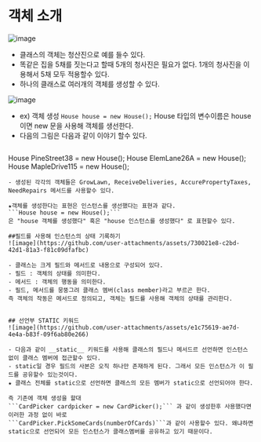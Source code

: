 # 객체 소개

![image](https://github.com/user-attachments/assets/d77748b5-54aa-437c-837d-b7a8c992eb17)
- 클래스의 객체는 청산진으로 예를 들수 있다.
- 똑같은 집을 5채를 짓는다고 할때 5개의 청사진은 필요가 없다. 1개의 청사진을 이용해서 5채 모두 적용할수 있다.
- 하나의 클래스로 여러개의 객체를 생성할 수 있다.

 ![image](https://github.com/user-attachments/assets/cd38e87a-5a6f-4e8c-b4f4-e56871806440)

- ex) 객체 생성 ```House house = new House();``` House 타입의 변수이름은 house이면 new 문을 사용해 객체를 생선한다.
- 다음의 그림은 다음과 같이 이야기 할수 있다.
  ```
House PineStreet38 = new House();
House ElemLane26A = new House();
House MapleDrive115 = new House();
  ```
- 생성된 각각의 객체들은 GrowLawn, ReceiveDeliveries, AccurePropertyTaxes, NeedRepairs 메서드를 사용할수 있다.

★객체를 생성한다는 표현은 인스턴스를 생선했다는 표현과 같다.
```House house = new House();```
은 "house 객체를 생성했다" 혹은 "house 인스턴스를 생성했다" 로 표현할수 있다.

##필드를 사용해 인스턴스의 상태 기록하기
![image](https://github.com/user-attachments/assets/730021e8-c2bd-42d1-81a3-f81c09dfafbc)

- 클래스는 크게 필드와 메서드로 내용으로 구성되어 있다.
- 필드 : 객체의 상태를 의미한다.
- 메서드 : 객체의 행동을 의미한다.
- 필드, 메서드를 뭉뚱그려 클래스 멤버(class member)라고 부르곤 한다.
즉 객체의 작동은 메서드로 정의되고, 객체는 필드를 사용해 객체의 상태를 관리한다.


## 선언부 STATIC 키워드
![image](https://github.com/user-attachments/assets/e1c75619-ae7d-4e4a-b83f-09f6ab80e266)

- 다음과 같이 __static__ 키워드를 사용해 클래스의 필드나 메서드르 선언하면 인스턴스 없이 클래스 멤버에 접근할수 있다.
- static일 경우 필드의 사본은 오직 하나만 존재하게 된다. 그래서 모든 인스턴스가 이 필드를 공유할수 있는것이다.
★ 클래스 전체를 static으로 선언하면 클래스의 모든 멤버가 static으로 선언되어야 한다.

즉 기존에 객체 생성을 할대
```CardPicker cardpicker = new CardPicker();``` 과 같이 생성한후 사용했다면 이러한 과정 없이 바로
```CardPicker.PickSomeCards(numberOfCards)```과 같이 사용할수 있다. 왜냐하면 static으로 선언되어 모든 인스턴스가 클래스멤버를 공유하고 있기 때문이다.
